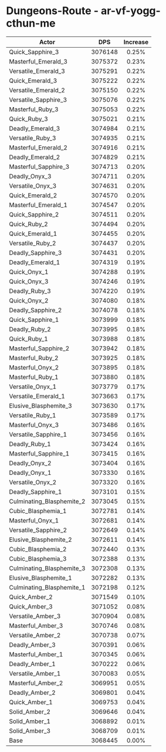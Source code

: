 # Dungeons-Route - ar-vf-yogg-cthun-me
| Actor | DPS | Increase |
|---|:---:|:---:|
|Quick_Sapphire_3|3076148|0.25%|
|Masterful_Emerald_3|3075372|0.23%|
|Versatile_Emerald_3|3075291|0.22%|
|Quick_Emerald_3|3075222|0.22%|
|Versatile_Emerald_2|3075150|0.22%|
|Versatile_Sapphire_3|3075076|0.22%|
|Masterful_Ruby_3|3075053|0.22%|
|Quick_Ruby_3|3075021|0.21%|
|Deadly_Emerald_3|3074984|0.21%|
|Versatile_Ruby_3|3074935|0.21%|
|Masterful_Emerald_2|3074916|0.21%|
|Deadly_Emerald_2|3074829|0.21%|
|Masterful_Sapphire_3|3074713|0.20%|
|Deadly_Onyx_3|3074711|0.20%|
|Versatile_Onyx_3|3074631|0.20%|
|Quick_Emerald_2|3074570|0.20%|
|Masterful_Emerald_1|3074547|0.20%|
|Quick_Sapphire_2|3074511|0.20%|
|Quick_Ruby_2|3074494|0.20%|
|Quick_Emerald_1|3074455|0.20%|
|Versatile_Ruby_2|3074437|0.20%|
|Deadly_Sapphire_3|3074431|0.20%|
|Deadly_Emerald_1|3074319|0.19%|
|Quick_Onyx_1|3074288|0.19%|
|Quick_Onyx_3|3074246|0.19%|
|Deadly_Ruby_3|3074220|0.19%|
|Quick_Onyx_2|3074080|0.18%|
|Deadly_Sapphire_2|3074078|0.18%|
|Quick_Sapphire_1|3073999|0.18%|
|Deadly_Ruby_2|3073995|0.18%|
|Quick_Ruby_1|3073988|0.18%|
|Masterful_Sapphire_2|3073942|0.18%|
|Masterful_Ruby_2|3073925|0.18%|
|Masterful_Onyx_2|3073895|0.18%|
|Masterful_Ruby_1|3073880|0.18%|
|Versatile_Onyx_1|3073779|0.17%|
|Versatile_Emerald_1|3073663|0.17%|
|Elusive_Blasphemite_3|3073630|0.17%|
|Versatile_Ruby_1|3073589|0.17%|
|Masterful_Onyx_3|3073486|0.16%|
|Versatile_Sapphire_1|3073456|0.16%|
|Deadly_Ruby_1|3073424|0.16%|
|Masterful_Sapphire_1|3073415|0.16%|
|Deadly_Onyx_2|3073404|0.16%|
|Deadly_Onyx_1|3073330|0.16%|
|Versatile_Onyx_2|3073320|0.16%|
|Deadly_Sapphire_1|3073101|0.15%|
|Culminating_Blasphemite_2|3073045|0.15%|
|Cubic_Blasphemia_1|3072781|0.14%|
|Masterful_Onyx_1|3072681|0.14%|
|Versatile_Sapphire_2|3072649|0.14%|
|Elusive_Blasphemite_2|3072611|0.14%|
|Cubic_Blasphemia_2|3072440|0.13%|
|Cubic_Blasphemia_3|3072388|0.13%|
|Culminating_Blasphemite_3|3072308|0.13%|
|Elusive_Blasphemite_1|3072282|0.13%|
|Culminating_Blasphemite_1|3072198|0.12%|
|Quick_Amber_2|3071549|0.10%|
|Quick_Amber_3|3071052|0.08%|
|Versatile_Amber_3|3070904|0.08%|
|Masterful_Amber_3|3070746|0.08%|
|Versatile_Amber_2|3070738|0.07%|
|Deadly_Amber_3|3070391|0.06%|
|Masterful_Amber_1|3070345|0.06%|
|Deadly_Amber_1|3070222|0.06%|
|Versatile_Amber_1|3070083|0.05%|
|Masterful_Amber_2|3069951|0.05%|
|Deadly_Amber_2|3069801|0.04%|
|Quick_Amber_1|3069753|0.04%|
|Solid_Amber_2|3069646|0.04%|
|Solid_Amber_1|3068892|0.01%|
|Solid_Amber_3|3068709|0.01%|
|Base|3068445|0.00%|
